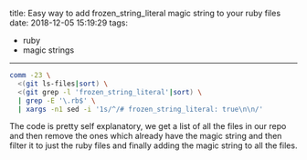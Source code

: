 title: Easy way to add frozen_string_literal magic string to your ruby files
date: 2018-12-05 15:19:29
tags:
- ruby
- magic strings
---


```sh
comm -23 \
  <(git ls-files|sort) \
  <(git grep -l 'frozen_string_literal'|sort) \
  | grep -E '\.rb$' \
  | xargs -n1 sed -i '1s/^/# frozen_string_literal: true\n\n/'
```

The code is pretty self explanatory, we get a list of all the files in our repo
and then remove the ones which already have the magic string and then filter it
to just the ruby files and finally adding the magic string to all the files.

